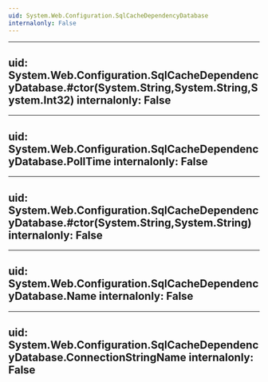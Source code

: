 ```yaml
---
uid: System.Web.Configuration.SqlCacheDependencyDatabase
internalonly: False
---
```


---
uid: System.Web.Configuration.SqlCacheDependencyDatabase.#ctor(System.String,System.String,System.Int32)
internalonly: False
---

---
uid: System.Web.Configuration.SqlCacheDependencyDatabase.PollTime
internalonly: False
---

---
uid: System.Web.Configuration.SqlCacheDependencyDatabase.#ctor(System.String,System.String)
internalonly: False
---

---
uid: System.Web.Configuration.SqlCacheDependencyDatabase.Name
internalonly: False
---

---
uid: System.Web.Configuration.SqlCacheDependencyDatabase.ConnectionStringName
internalonly: False
---
